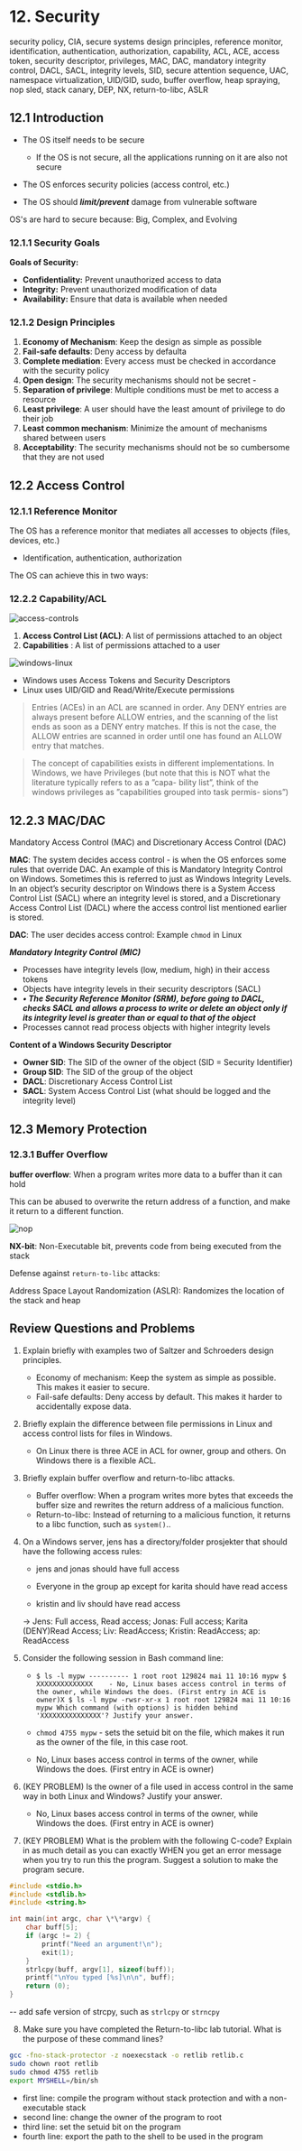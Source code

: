 # 12. Security

security policy, CIA, secure systems design principles, reference monitor, identification, authentication, authorization, capability, ACL, ACE, access token, security descriptor, privileges, MAC, DAC, mandatory integrity control, DACL, SACL, integrity levels, SID, secure attention sequence, UAC, namespace virtualization, UID/GID, sudo, buffer overflow, heap spraying, nop sled, stack canary, DEP, NX, return-to-libc, ASLR

## 12.1 Introduction

- The OS itself needs to be secure

  - If the OS is not secure, all the applications running on it are also not secure

- The OS enforces security policies (access control, etc.)

- The OS should **_limit/prevent_** damage from vulnerable software

OS's are hard to secure because: Big, Complex, and Evolving

### 12.1.1 Security Goals

**Goals of Security:**

- **Confidentiality:** Prevent unauthorized access to data
- **Integrity:** Prevent unauthorized modification of data
- **Availability:** Ensure that data is available when needed

### 12.1.2 Design Principles

1. **Economy of Mechanism**: Keep the design as simple as possible
2. **Fail-safe defaults**: Deny access by defaulta
3. **Complete mediation**: Every access must be checked in accordance with the security policy
4. **Open design**: The security mechanisms should not be secret -
5. **Separation of privilege**: Multiple conditions must be met to access a resource
6. **Least privilege**: A user should have the least amount of privilege to do their job
7. **Least common mechanism**: Minimize the amount of mechanisms shared between users
8. **Acceptability**: The security mechanisms should not be so cumbersome that they are not used

## 12.2 Access Control

### 12.1.1 Reference Monitor

The OS has a reference monitor that mediates all accesses to objects (files, devices, etc.)

- Identification, authentication, authorization

The OS can achieve this in two ways:

### 12.2.2 Capability/ACL

![access-controls](assets/access-controls.png)

1. **Access Control List (ACL)**: A list of permissions attached to an object
2. **Capabilities** : A list of permissions attached to a user

![windows-linux](assets/windows-linux.png)

- Windows uses Access Tokens and Security Descriptors
- Linux uses UID/GID and Read/Write/Execute permissions

> Entries (ACEs) in an ACL are scanned in order. Any DENY entries are always present
> before ALLOW entries, and the scanning of the list ends as soon as a DENY entry
> matches. If this is not the case, the ALLOW entries are scanned in order until one has
> found an ALLOW entry that matches.

> The concept of capabilities exists in different implementations. In Windows, we have
> Privileges (but note that this is NOT what the literature typically refers to as a ”capa-
> bility list”, think of the windows privileges as ”capabilities grouped into task permis-
> sions”)

## 12.2.3 MAC/DAC

Mandatory Access Control (MAC) and Discretionary Access Control (DAC)

**MAC**: The system decides access control - is when the OS enforces some rules that override DAC. An example of this is Mandatory Integrity Control on Windows. Sometimes this is referred to just as Windows Integrity Levels. In an object’s security
descriptor on Windows there is a System Access Control List (SACL) where an integrity
level is stored, and a Discretionary Access Control List (DACL) where the access control
list mentioned earlier is stored.

**DAC**: The user decides access control: Example `chmod` in Linux

**_Mandatory Integrity Control (MIC)_**

- Processes have integrity levels (low, medium, high) in their access tokens
- Objects have integrity levels in their security descriptors (SACL)
- **_• The Security Reference Monitor (SRM), before going to DACL, checks SACL and allows
  a process to write or delete an object only if its integrity level is greater than or equal to
  that of the object_**
- Processes cannot read process objects with higher integrity levels

**Content of a Windows Security Descriptor**

- **Owner SID**: The SID of the owner of the object (SID = Security Identifier)
- **Group SID**: The SID of the group of the object
- **DACL**: Discretionary Access Control List
- **SACL**: System Access Control List (what should be logged and the integrity level)

## 12.3 Memory Protection

### 12.3.1 Buffer Overflow

**buffer overflow**: When a program writes more data to a buffer than it can hold

This can be abused to overwrite the return address of a function, and make it return to a different function.

![nop](assets/nop.png)

**NX-bit**: Non-Executable bit, prevents code from being executed from the stack

Defense against `return-to-libc` attacks:

Address Space Layout Randomization (ASLR): Randomizes the location of the stack and heap

## Review Questions and Problems

1. Explain briefly with examples two of Saltzer and Schroeders design
   principles.
   - Economy of mechanism: Keep the system as simple as possible. This makes it easier to secure.
   - Fail-safe defaults: Deny access by default. This makes it harder to accidentally expose data.
2. Briefly explain the difference between file permissions in Linux and access control lists for files in Windows.
   - On Linux there is three ACE in ACL for owner, group and others. On Windows there is a flexible ACL.
3. Briefly explain buffer overflow and return-to-libc attacks.

   - Buffer overflow: When a program writes more bytes that exceeds the buffer size and rewrites the return address of a malicious function.
   - Return-to-libc: Instead of returning to a malicious function, it returns to a libc function, such as `system()`..

4. On a Windows server, jens has a directory/folder prosjekter that should have
   the following access rules:

   - jens and jonas should have full access

   - Everyone in the group ap except for karita should have read access

   - kristin and liv should have read access

   -> Jens: Full access, Read access; Jonas: Full access; Karita (DENY)Read Access; Liv: ReadAccess; Kristin: ReadAccess; ap: ReadAccess

5. Consider the following session in Bash command line:

   - `$ ls -l mypw
---------- 1 root root 129824 mai 11 10:16 mypw
$ XXXXXXXXXXXXXX    - No, Linux bases access control in terms of the owner, while Windows the does. (First entry in ACE is owner)X
$ ls -l mypw
-rwsr-xr-x 1 root root 129824 mai 11 10:16 mypw
Which command (with options) is hidden behind 'XXXXXXXXXXXXXXX'?
Justify your answer.`

   - `chmod 4755 mypw` - sets the setuid bit on the file, which makes it run as the owner of the file, in this case root.
   - No, Linux bases access control in terms of the owner, while Windows the does. (First entry in ACE is owner)

6. (KEY PROBLEM) Is the owner of a file used in access control in
   the same way in both Linux and Windows? Justify your answer.

   - No, Linux bases access control in terms of the owner, while Windows the does. (First entry in ACE is owner)

7. (KEY PROBLEM) What is the problem with the following C-code?
   Explain in as much detail as you can exactly WHEN you get an error
   message when you try to run this the program. Suggest a solution to
   make the program secure.

```c
#include <stdio.h>
#include <stdlib.h>
#include <string.h>

int main(int argc, char \*\*argv) {
    char buff[5];
    if (argc != 2) {
        printf("Need an argument!\n");
        exit(1);
    }
    strlcpy(buff, argv[1], sizeof(buff));
    printf("\nYou typed [%s]\n\n", buff);
    return (0);
}
```

-- add safe version of strcpy, such as `strlcpy` or `strncpy`

8. Make sure you have completed the Return-to-libc lab tutorial. What
   is the purpose of these command lines?

```sh
gcc -fno-stack-protector -z noexecstack -o retlib retlib.c
sudo chown root retlib
sudo chmod 4755 retlib
export MYSHELL=/bin/sh
```

- first line: compile the program without stack protection and with a non-executable stack
- second line: change the owner of the program to root
- third line: set the setuid bit on the program
- fourth line: export the path to the shell to be used in the program

<script type="text/javascript" src="http://cdn.mathjax.org/mathjax/latest/MathJax.js?config=TeX-AMS-MML_HTMLorMML"></script>
<script type="text/x-mathjax-config">
    MathJax.Hub.Config({ tex2jax: {inlineMath: [['$', '$']]}, messageStyle: "none" });
</script>
